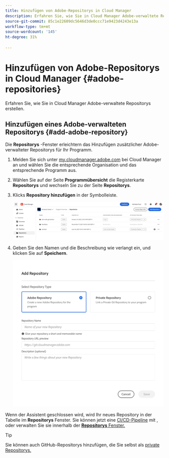 ```yaml
---
title: Hinzufügen von Adobe-Repositorys in Cloud Manager
description: Erfahren Sie, wie Sie in Cloud Manager Adobe-verwaltete Repositorys erstellen.
source-git-commit: 85c1e22609dc5646d3de0ccc71e9423d4243e13a
workflow-type: tm+mt
source-wordcount: '145'
ht-degree: 31%

---
```



# Hinzufügen von Adobe-Repositorys in Cloud Manager {#adobe-repositories}

Erfahren Sie, wie Sie in Cloud Manager Adobe-verwaltete Repositorys erstellen.

## Hinzufügen eines Adobe-verwalteten Repositorys {#add-adobe-repository}

Die **Repositorys** -Fenster erleichtern das Hinzufügen zusätzlicher Adobe-verwalteter Repositorys für Ihr Programm.

1. Melden Sie sich unter [my.cloudmanager.adobe.com](https://my.cloudmanager.adobe.com/) bei Cloud Manager an und wählen Sie die entsprechende Organisation und das entsprechende Programm aus.

1. Wählen Sie auf der Seite **Programmübersicht** die Registerkarte **Repositorys** und wechseln Sie zu der Seite **Repositorys**.

1. Klicks **Repository hinzufügen** in der Symbolleiste.

   ![Schaltfläche „Repository hinzufügen“](assets/repositories.png)

1. Geben Sie den Namen und die Beschreibung wie verlangt ein, und klicken Sie auf **Speichern**.

   ![Dialogfeld „Repository hinzufügen“](assets/add-repository-wizard.png)

Wenn der Assistent geschlossen wird, wird Ihr neues Repository in der Tabelle im **Repositorys** Fenster. Sie können jetzt eine [CI/CD-Pipeline](/help/overview/ci-cd-pipelines.md) mit , oder verwalten Sie sie innerhalb der [**Repositorys** Fenster.](managing-repositories.md)

>[!TIP]
>
>Sie können auch GitHub-Repositorys hinzufügen, die Sie selbst als [private Repositorys.](private-repositories.md)
